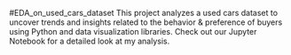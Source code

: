 #EDA_on_used_cars_dataset
This project analyzes a used cars dataset to uncover trends and insights related to the behavior &amp; preference of buyers using Python and data visualization libraries. Check out our Jupyter Notebook for a detailed look at my analysis.
